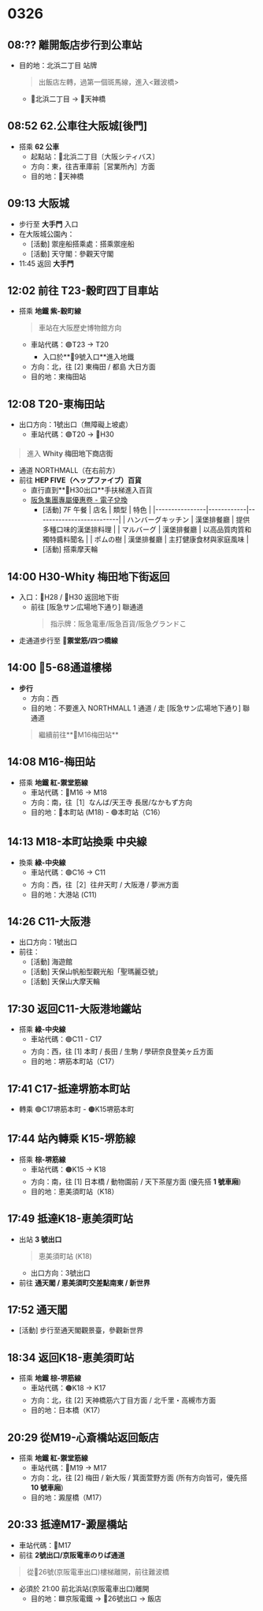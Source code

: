 # 0326
## 08:?? 離開飯店步行到公車站
- 目的地：北浜二丁目 站牌
  > 出飯店左轉，過第一個斑馬線，進入<難波橋>
  - 🚏北浜二丁目 -> 🚏天神橋

## 08:52 62.公車往大阪城[後門]
- 搭乘 **62 公車**
  - 起點站：🚏北浜二丁目〔大阪シティバス〕
  - 方向：東，往吉車庫前［営業所內］方面
  - 目的地：🚏天神橋

## 09:13 大阪城
- 步行至 **大手門** 入口
- 在大阪城公園內：
  - [活動] 禦座船搭乘處：搭乘禦座船
  - [活動] 天守閣：參觀天守閣
- 11:45 返回 **大手門**

## 12:02 前往 T23-穀町四丁目車站
- 搭乘 **地鐵 紫-穀町線**
  > 車站在大阪歷史博物館方向
  - 車站代碼：🟣T23 -> T20
    - 入口於**🔸9號入口**進入地鐵
  - 方向：北，往 [2] 東梅田 / 都島 大日方面
  - 目的地：東梅田站
 
## 12:08 T20-東梅田站
- 出口方向：1號出口（無障礙上坡處）
    - 車站代碼：🟣T20 -> 🔸H30
> 進入 **Whity 梅田地下商店街**
  - 通道 NORTHMALL（在右前方）
- 前往 **HEP FIVE（ヘップファイブ）百貨**
    - 直行直到**🔸H30出口**手扶梯進入百貨
    - [阪急集團專屬優惠卷 - 電子兌換](https://umeda-sc.jp/zh-hant/coupons/)
      - [活動] 7F 午餐
      | 店名           | 類型       | 特色                     |
      |----------------|------------|--------------------------|
      | ハンバーグキッチン | 漢堡排餐廳 | 提供多種口味的漢堡排料理 |
      | マルバーグ       | 漢堡排餐廳 | 以高品質肉質和獨特醬料聞名 |
      | ポムの樹         | 漢堡排餐廳 | 主打健康食材與家庭風味    |
      - [活動] 搭乘摩天輪

## 14:00 H30-Whity 梅田地下街返回
- 入口：🔸H28 / 🔸H30 返回地下街
  - 前往 [阪急サン広場地下通り] 聯通道
    > 指示牌：阪急電車/阪急百貨/阪急グランドこ
- 走通道步行至 **🔴禦堂筋/四つ橋線**

## 14:00 🔸5-68通道樓梯
- **步行**
  - 方向：西
  - 目的地：不要進入 NORTHMALL 1 通道 / 走 [阪急サン広場地下通り] 聯通道
  > 繼續前往**🔴M16梅田站**

## 14:08 M16-梅田站
- 搭乘 **地鐵 紅-禦堂筋線**
  - 車站代碼：🔴M16 -> M18
  - 方向：南，往［1］なんば/天王寺 長居/なかもず方向
  - 目的地：🔴本町站 (M18) - 🟢本町站（C16）

## 14:13 M18-本町站換乘 中央線
- 換乘 **綠-中央線**
  - 車站代碼：🟢C16 -> C11
  - 方向：西，往［2］往弁天町 / 大阪港 / 夢洲方面
  - 目的地：大港站 (C11)

## 14:26 C11-大阪港
- 出口方向：1號出口
- 前往：
  - [活動] 海遊館
  - [活動] 天保山帆船型觀光船「聖瑪麗亞號」
  - [活動] 天保山大摩天輪

## 17:30 返回C11-大阪港地鐵站
- 搭乘 **綠-中央線**
  - 車站代碼：🟢C11 - C17
  - 方向：西，往 [1] 本町 / 長田 / 生駒 / 學研奈良登美ヶ丘方面
  - 目的地：堺筋本町站（C17）

## 17:41 C17-抵達堺筋本町站
  - 轉乘 🟢C17堺筋本町 - 🟤K15堺筋本町

## 17:44 站內轉乘 K15-堺筋線
- 搭乘 **棕-堺筋線**
  - 車站代碼：🟤K15 -> K18
  - 方向：南，往 [1] 日本橋 / 動物園前 / 天下茶屋方面 (優先搭 **1 號車廂**)
  - 目的地：恵美須町站（K18）

## 17:49 抵達K18-恵美須町站
- 出站 **3 號出口**
  > 恵美須町站 (K18)
  - 出口方向：3號出口
- 前往 **通天閣 / 恵美須町交差點南東 / 新世界**

## 17:52 通天閣
- [活動] 步行至通天閣觀景臺，參觀新世界

## 18:34 返回K18-恵美須町站  
- 搭乘 **地鐵 棕-堺筋線**  
  - 車站代碼：🟤K18 -> K17
  - 方向：北，往 [2] 天神橋筋六丁目方面 / 北千里・高槻市方面
  - 目的地：日本橋（K17）

## 20:29 從M19-心斎橋站返回飯店
- 搭乘 **地鐵 紅-禦堂筋線**  
  - 車站代碼：🔴M19 -> M17
  - 方向：北，往 [2] 梅田 / 新大阪 / 箕面萱野方面 (所有方向皆可，優先搭 **10 號車廂**)  
  - 目的地：澱屋橋（M17）

## 20:33 抵達M17-澱屋橋站  
- 車站代碼：🔴M17  
- 前往 **2號出口/京阪電車のりば通道**
> 從🔸26號(京阪電車出口)樓梯離開，前往難波橋


- 必須於 21:00 前北浜站(京阪電車出口)離開
  - 目的地：🟦京阪電鐵 -> 🔸26號出口 -> 飯店
